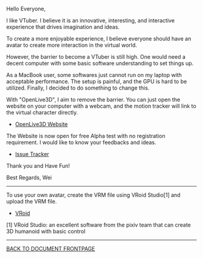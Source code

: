 Hello Everyone,

I like VTuber. I believe it is an innovative, interesting, and interactive experience that drives imagination and ideas.

To create a more enjoyable experience, I believe everyone should have an avatar to create more interaction in the virtual world.

However, the barrier to become a VTuber is still high. One would need a decent computer with some basic software understanding to set things up.

As a MacBook user, some softwares just cannot run on my laptop with acceptable performance. The setup is painful, and the GPU is hard to be utilized. Finally, I decided to do something to change this.

With "OpenLive3D", I aim to remove the barrier. You can just open the website on your computer with a webcam, and the motion tracker will link to the virtual character directly.

 - [OpenLive3D Website](https://openlive3d.com/)

The Website is now open for free Alpha test with no registration requirement. I would like to know your feedbacks and ideas.

 - [Issue Tracker](https://github.com/OpenLive3D/OpenLive3D.github.io/issues)

Thank you and Have Fun!

Best Regards,
Wei

----

To use your own avatar, create the VRM file using VRoid Studio[1] and upload the VRM file.

 - [VRoid](https://vroid.com/en/studio)

[1] VRoid Studio: an excellent software from the pixiv team that can create 3D humanoid with basic control


----

[BACK TO DOCUMENT FRONTPAGE](/README.md)
